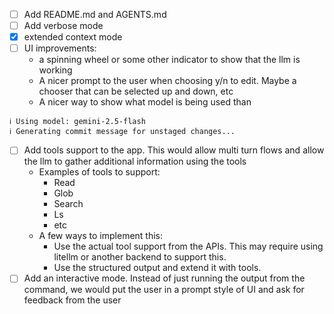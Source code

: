 - [ ] Add README.md and AGENTS.md
- [ ] Add verbose mode
- [x] extended context mode
- [ ] UI improvements:
    - a spinning wheel or some other indicator to show that the llm is working
    - A nicer prompt to the user when choosing y/n to edit. Maybe a chooser that can be selected up and down, etc
    - A nicer way to show what model is being used than
```
ℹ Using model: gemini-2.5-flash
ℹ Generating commit message for unstaged changes...
```

- [ ] Add tools support to the app. This would allow multi turn flows and allow the llm to gather additional information using the tools
    - Examples of tools to support:
        - Read
        - Glob
        - Search
        - Ls
        - etc
    - A few ways to implement this:
        - Use the actual tool support from the APIs. This may require using litellm or another backend to support this.
        - Use the structured output and extend it with tools.
- [ ] Add an interactive mode. Instead of just running the output from the command, we would put the user in a prompt style of UI and ask for feedback from the user

